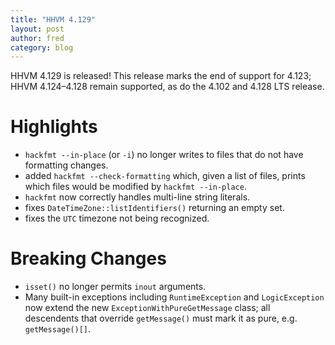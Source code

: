 ```yaml
---
title: "HHVM 4.129"
layout: post
author: fred
category: blog
---
```


HHVM 4.129 is released! This release marks the end of support for 4.123; HHVM 4.124&ndash;4.128 remain supported, as do the 4.102 and 4.128 LTS release.

# Highlights

- `hackfmt --in-place` (or `-i`) no longer writes to files that do not have
  formatting changes.
- added `hackfmt --check-formatting` which, given a list of files, prints
  which files would be modified by `hackfmt --in-place`.
- `hackfmt` now correctly handles multi-line string literals.
- fixes `DateTimeZone::listIdentifiers()` returning an empty set.
- fixes the `UTC` timezone not being recognized.

# Breaking Changes

- `isset()` no longer permits `inout` arguments.
- Many built-in exceptions including `RuntimeException` and `LogicException`
  now extend the new `ExceptionWithPureGetMessage` class; all descendents that
  override `getMessage()` must mark it as pure, e.g. `getMessage()[]`.
